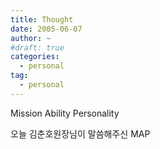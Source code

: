 ```yaml
---
title: Thought
date: 2005-06-07
author: ~
#draft: true
categories:
  - personal
tag:
  - personal
---
```




Mission
Ability
Personality

오늘 김춘호원장님이 말씀해주신
MAP


 






